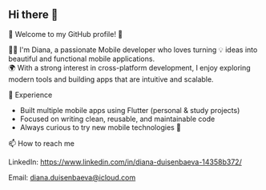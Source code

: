 ## Hi there 👋
🌸 Welcome to my GitHub profile! 🌸  

👩‍💻 I'm Diana, a passionate Mobile  developer who loves turning 💡 ideas into beautiful and functional mobile applications.  
🌍 With a strong interest in cross-platform development, I enjoy exploring modern tools and building apps that are intuitive and scalable.  



💼 Experience
- Built multiple mobile apps using Flutter (personal & study projects)  
- Focused on writing clean, reusable, and maintainable code 
- Always curious to try new mobile technologies 🚀  


📫 How to reach me

LinkedIn: https://www.linkedin.com/in/diana-duisenbaeva-14358b372/

Email: diana.duisenbaeva@icloud.com  
